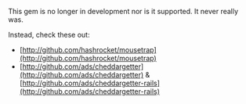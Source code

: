 This gem is no longer in development nor is it supported.  It never really was.

Instead, check these out:

* [http://github.com/hashrocket/mousetrap](http://github.com/hashrocket/mousetrap)
* [http://github.com/ads/cheddargetter](http://github.com/ads/cheddargetter) & [http://github.com/ads/cheddargetter-rails](http://github.com/ads/cheddargetter-rails)
